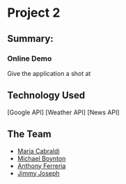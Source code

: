 # Project 2

## Summary:


### Online Demo
Give the application a shot at []()

## Technology Used

[Google API]
[Weather API]
[News API]

## The Team
- [Maria Cabraldi](https://github.com/MariaEGC/)
- [Michael Boynton](https://github.com/Badger-MchlB)
- [Anthony Ferreria](https://github.com/)
- [Jimmy Joseph](https://github.com/)
